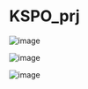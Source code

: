 # KSPO_prj

![image](https://user-images.githubusercontent.com/115520467/208634707-4054fd70-04de-4989-93ab-db1c15b9f7e6.png)

![image](https://user-images.githubusercontent.com/115520467/208634873-6333cbfa-3b57-4e67-9366-6e4eadd3140a.png)

![image](https://user-images.githubusercontent.com/115520467/208634786-bb519cd5-a4ad-47ae-b683-0698cb9eba6d.png)

